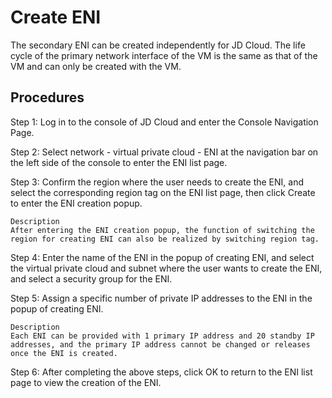 # Create ENI

The secondary ENI can be created independently for JD Cloud. The life cycle of the primary network interface of the VM is the same as that of the VM and can only be created with the VM.

## Procedures
Step 1: Log in to the console of JD Cloud and enter the Console Navigation Page.

Step 2: Select network - virtual private cloud - ENI at the navigation bar on the left side of the console to enter the ENI list page.

Step 3: Confirm the region where the user needs to create the ENI, and select the corresponding region tag on the ENI list page, then click Create to enter the ENI creation popup.

	Description
	After entering the ENI creation popup, the function of switching the region for creating ENI can also be realized by switching region tag.

Step 4: Enter the name of the ENI in the popup of creating ENI, and select the virtual private cloud and subnet where the user wants to create the ENI, and select a security group for the ENI.

Step 5: Assign a specific number of private IP addresses to the ENI in the popup of creating ENI.

	Description
	Each ENI can be provided with 1 primary IP address and 20 standby IP addresses, and the primary IP address cannot be changed or releases once the ENI is created.

Step 6: After completing the above steps, click OK to return to the ENI list page to view the creation of the ENI.

